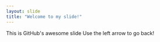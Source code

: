 ```yaml
---
layout: slide
title: "Welcome to my slide!"
---
```

This is GitHub's awesome slide
Use the left arrow to go back!